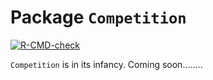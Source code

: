 
# Package `Competition`

<!-- badges: start -->

[![R-CMD-check](https://github.com/Kaio-Olimpio/Competition/actions/workflows/R-CMD-check.yaml/badge.svg)](https://github.com/Kaio-Olimpio/Competition/actions/workflows/R-CMD-check.yaml)
<!-- badges: end -->

`Competition` is in its infancy. Coming soon……..
